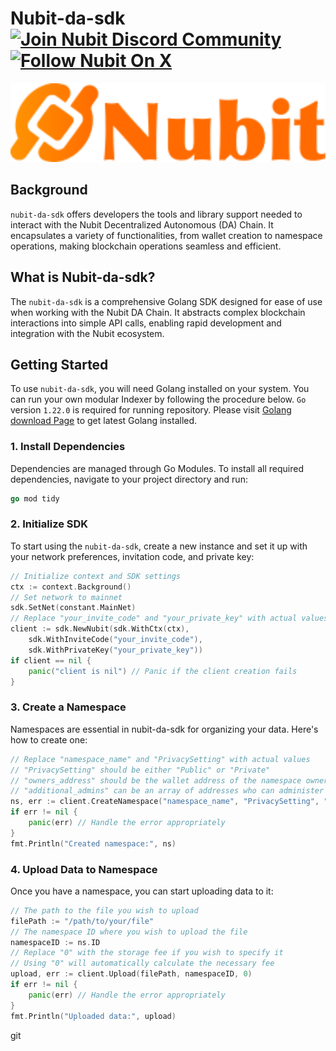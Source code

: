 # Nubit-da-sdk [![Join Nubit Discord Community](https://img.shields.io/discord/916984413944967180?logo=discord&style=flat)](https://discord.gg/5sVBzYa4Sg) [![Follow Nubit On X](https://img.shields.io/twitter/follow/nubit_org)](https://twitter.com/Nubit_org)

<img src="assets/logo.svg" width="600px" alt="Nubit Logo" />

## Background
`nubit-da-sdk` offers developers the tools and library support needed to interact with the Nubit Decentralized Autonomous (DA) Chain. It encapsulates a variety of functionalities, from wallet creation to namespace operations, making blockchain operations seamless and efficient.

## What is Nubit-da-sdk?
The `nubit-da-sdk` is a comprehensive Golang SDK designed for ease of use when working with the Nubit DA Chain. It abstracts complex blockchain interactions into simple API calls, enabling rapid development and integration with the Nubit ecosystem.

## Getting Started
To use `nubit-da-sdk`, you will need Golang installed on your system. You can run your own modular Indexer by following the procedure below. `Go` version `1.22.0` is required for running repository. Please visit [Golang download Page](https://go.dev/doc/install) to get latest Golang installed.

### 1. Install Dependencies
Dependencies are managed through Go Modules. To install all required dependencies, navigate to your project directory and run:

```go
go mod tidy
```

### 2. Initialize SDK
To start using the `nubit-da-sdk`, create a new instance and set it up with your network preferences, invitation code, and private key:

```go
// Initialize context and SDK settings
ctx := context.Background()
// Set network to mainnet
sdk.SetNet(constant.MainNet)
// Replace "your_invite_code" and "your_private_key" with actual values
client := sdk.NewNubit(sdk.WithCtx(ctx),
    sdk.WithInviteCode("your_invite_code"),
    sdk.WithPrivateKey("your_private_key"))
if client == nil {
    panic("client is nil") // Panic if the client creation fails
}
```

### 3. Create a Namespace
Namespaces are essential in nubit-da-sdk for organizing your data. Here's how to create one:

```go
// Replace "namespace_name" and "PrivacySetting" with actual values
// "PrivacySetting" should be either "Public" or "Private"
// "owners_address" should be the wallet address of the namespace owner
// "additional_admins" can be an array of addresses who can administer the namespace
ns, err := client.CreateNamespace("namespace_name", "PrivacySetting", "owners_address", []string{"additional_admins"})
if err != nil {
    panic(err) // Handle the error appropriately
}
fmt.Println("Created namespace:", ns)
```

### 4. Upload Data to Namespace
Once you have a namespace, you can start uploading data to it:
```go
// The path to the file you wish to upload
filePath := "/path/to/your/file"
// The namespace ID where you wish to upload the file
namespaceID := ns.ID
// Replace "0" with the storage fee if you wish to specify it
// Using "0" will automatically calculate the necessary fee
upload, err := client.Upload(filePath, namespaceID, 0)
if err != nil {
    panic(err) // Handle the error appropriately
}
fmt.Println("Uploaded data:", upload)
```

git